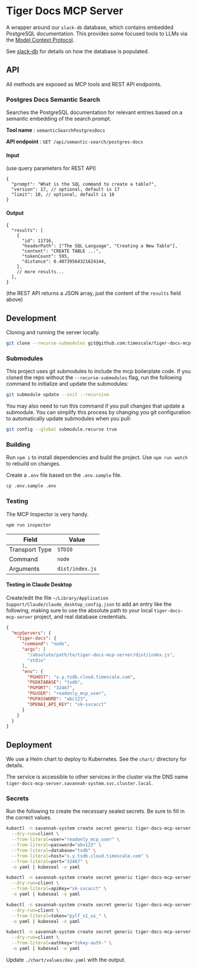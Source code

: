 # Tiger Docs MCP Server

A wrapper around our `slack-db` database, which contains embedded PostgreSQL documentation. This provides some focused tools to LLMs via the [Model Context Protocol](https://modelcontextprotocol.io/introduction).

See [slack-db](https://github.com/timescale/slack-db/) for details on how the database is populated.

## API

All methods are exposed as MCP tools and REST API endpoints.

### Postgres Docs Semantic Search

Searches the PostgreSQL documentation for relevant entries based on a semantic embedding of the search prompt.

**Tool name**
: `semanticSearchPostgresDocs`

**API endpoint**
: `GET /api/semantic-search/postgres-docs`

#### Input

(use query parameters for REST API)

```jsonc
{
  "prompt": "What is the SQL command to create a table?",
  "version": 17, // optional, default is 17
  "limit": 10, // optional, default is 10
}
```

#### Output

```jsonc
{
  "results": [
    {
      "id": 11716,
      "headerPath": ["The SQL Language", "Creating a New Table"],
      "content": "CREATE TABLE ...",
      "tokenCount": 595,
      "distance": 0.40739564321624144,
    },
    // more results...
  ],
}
```

(the REST API returns a JSON array, just the content of the `results` field above)

## Development

Cloning and running the server locally.

```bash
git clone --recurse-submodules git@github.com:timescale/tiger-docs-mcp-server.git
```

### Submodules

This project uses git submodules to include the mcp boilerplate code. If you cloned the repo without the `--recurse-submodules` flag, run the following command to initialize and update the submodules:

```bash
git submodule update --init --recursive
```

You may also need to run this command if you pull changes that update a submodule. You can simplify this process by changing you git configuration to automatically update submodules when you pull:

```bash
git config --global submodule.recurse true
```

### Building

Run `npm i` to install dependencies and build the project. Use `npm run watch` to rebuild on changes.

Create a `.env` file based on the `.env.sample` file.

```bash
cp .env.sample .env
```

### Testing

The MCP Inspector is very handy.

```bash
npm run inspector
```

| Field          | Value           |
| -------------- | --------------- |
| Transport Type | `STDIO`         |
| Command        | `node`          |
| Arguments      | `dist/index.js` |

#### Testing in Claude Desktop

Create/edit the file `~/Library/Application Support/Claude/claude_desktop_config.json` to add an entry like the following, making sure to use the absolute path to your local `tiger-docs-mcp-server` project, and real database credentials.

```json
{
  "mcpServers": {
    "tiger-docs": {
      "command": "node",
      "args": [
        "/absolute/path/to/tiger-docs-mcp-server/dist/index.js",
        "stdio"
      ],
      "env": {
        "PGHOST": "x.y.tsdb.cloud.timescale.com",
        "PGDATABASE": "tsdb",
        "PGPORT": "32467",
        "PGUSER": "readonly_mcp_user",
        "PGPASSWORD": "abc123",
        "OPENAI_API_KEY": "sk-svcacct"
      }
    }
  }
}
```

## Deployment

We use a Helm chart to deploy to Kubernetes. See the `chart/` directory for details.

The service is accessible to other services in the cluster via the DNS name `tiger-docs-mcp-server.savannah-system.svc.cluster.local`.

### Secrets

Run the following to create the necessary sealed secrets. Be sure to fill in the correct values.

```bash
kubectl -n savannah-system create secret generic tiger-docs-mcp-server-database \
  --dry-run=client \
  --from-literal=user="readonly_mcp_user" \
  --from-literal=password="abv123" \
  --from-literal=database="tsdb" \
  --from-literal=host="x.y.tsdb.cloud.timescale.com" \
  --from-literal=port="32467" \
  -o yaml | kubeseal -o yaml

kubectl -n savannah-system create secret generic tiger-docs-mcp-server-openai \
  --dry-run=client \
  --from-literal=apiKey="sk-svcacct" \
  -o yaml | kubeseal -o yaml

kubectl -n savannah-system create secret generic tiger-docs-mcp-server-logfire \
  --dry-run=client \
  --from-literal=token="pylf_v1_us_" \
  -o yaml | kubeseal -o yaml

kubectl -n savannah-system create secret generic tiger-docs-mcp-server-tailscale \
  --dry-run=client \
  --from-literal=authkey="tskey-auth-" \
  -o yaml | kubeseal -o yaml
```

Update `./chart/values/dev.yaml` with the output.
